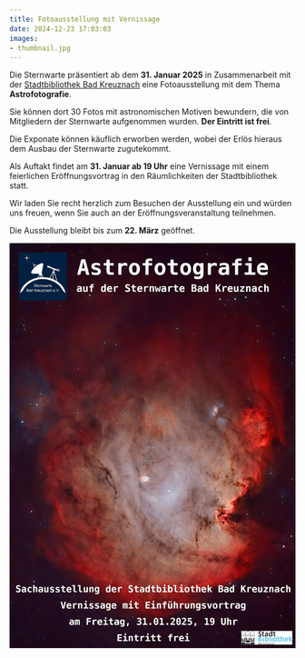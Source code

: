 ```yaml
---
title: Fotoausstellung mit Vernissage
date: 2024-12-23 17:03:03
images:
- thumbnail.jpg
---
```


Die Sternwarte präsentiert ab dem **31. Januar 2025** in Zusammenarbeit mit der [Stadtbibliothek Bad Kreuznach](https://www.bad-kreuznach.de/tourismus-kultur-sport/stadtbibliothek/aktuelles-neu/fotoausstellung-astrofotografie/) eine Fotoausstellung mit dem Thema **Astrofotografie**. 

Sie können dort 30 Fotos mit astronomischen Motiven bewundern, die von Mitgliedern der Sternwarte aufgenommen wurden. **Der Eintritt ist frei**. 

Die Exponate können käuflich erworben werden, wobei der Erlös hieraus dem Ausbau der Sternwarte zugutekommt.

Als Auftakt findet am **31. Januar ab 19 Uhr** eine Vernissage mit einem feierlichen Eröffnungsvortrag in den Räumlichkeiten der Stadtbibliothek statt.

Wir laden Sie recht herzlich zum Besuchen der Ausstellung ein und würden uns freuen, wenn Sie auch an der Eröffnungsveranstaltung teilnehmen. 

Die Ausstellung bleibt bis zum **22. März** geöffnet.

![Plakat der Fotoausstellung](Plakat-Fotoausstellung.jpg)